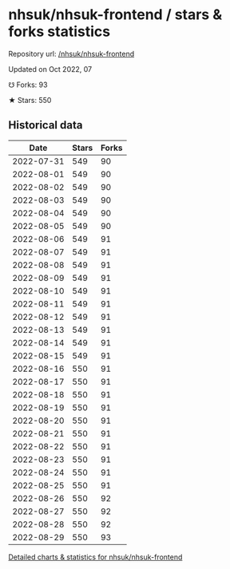 # nhsuk/nhsuk-frontend / stars & forks statistics

Repository url: [/nhsuk/nhsuk-frontend](https://github.com/nhsuk/nhsuk-frontend)

Updated on Oct 2022, 07

☋ Forks: 93

★ Stars: 550

## Historical data
| Date | Stars | Forks |
|------|-------|-------|
| 2022-07-31 | 549 | 90 | 
| 2022-08-01 | 549 | 90 | 
| 2022-08-02 | 549 | 90 | 
| 2022-08-03 | 549 | 90 | 
| 2022-08-04 | 549 | 90 | 
| 2022-08-05 | 549 | 90 | 
| 2022-08-06 | 549 | 91 | 
| 2022-08-07 | 549 | 91 | 
| 2022-08-08 | 549 | 91 | 
| 2022-08-09 | 549 | 91 | 
| 2022-08-10 | 549 | 91 | 
| 2022-08-11 | 549 | 91 | 
| 2022-08-12 | 549 | 91 | 
| 2022-08-13 | 549 | 91 | 
| 2022-08-14 | 549 | 91 | 
| 2022-08-15 | 549 | 91 | 
| 2022-08-16 | 550 | 91 | 
| 2022-08-17 | 550 | 91 | 
| 2022-08-18 | 550 | 91 | 
| 2022-08-19 | 550 | 91 | 
| 2022-08-20 | 550 | 91 | 
| 2022-08-21 | 550 | 91 | 
| 2022-08-22 | 550 | 91 | 
| 2022-08-23 | 550 | 91 | 
| 2022-08-24 | 550 | 91 | 
| 2022-08-25 | 550 | 91 | 
| 2022-08-26 | 550 | 92 | 
| 2022-08-27 | 550 | 92 | 
| 2022-08-28 | 550 | 92 | 
| 2022-08-29 | 550 | 93 | 


[Detailed charts & statistics for nhsuk/nhsuk-frontend](https://reviewgithub.com/rep/nhsuk/nhsuk-frontend)
